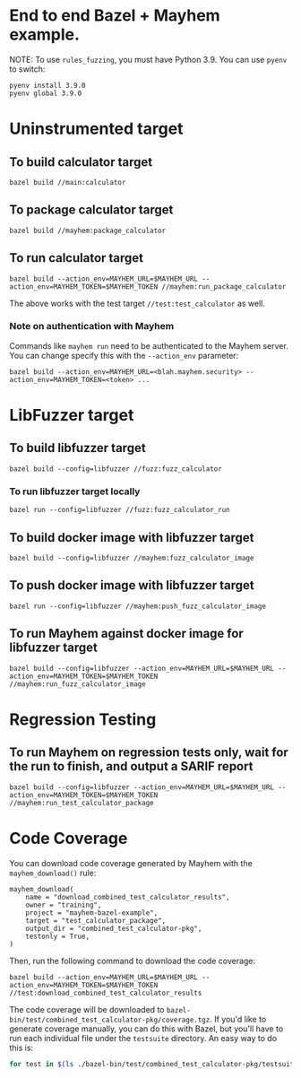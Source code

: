 # End to end Bazel + Mayhem example.

NOTE: To use `rules_fuzzing`, you must have Python 3.9. You can use `pyenv` to switch:
```
pyenv install 3.9.0
pyenv global 3.9.0
```

# Uninstrumented target

## To build calculator target

```
bazel build //main:calculator
```

## To package calculator target

```
bazel build //mayhem:package_calculator
```

## To run calculator target

```
bazel build --action_env=MAYHEM_URL=$MAYHEM_URL --action_env=MAYHEM_TOKEN=$MAYHEM_TOKEN //mayhem:run_package_calculator 
```

The above works with the test target `//test:test_calculator` as well.

### Note on authentication with Mayhem

Commands like `mayhem run` need to be authenticated to the Mayhem server. You can change specify this with the `--action_env` parameter: 
```
bazel build --action_env=MAYHEM_URL=<blah.mayhem.security> --action_env=MAYHEM_TOKEN=<token> ...
``` 

# LibFuzzer target

## To build libfuzzer target

```
bazel build --config=libfuzzer //fuzz:fuzz_calculator
```

### To run libfuzzer target locally

```
bazel run --config=libfuzzer //fuzz:fuzz_calculator_run
```

## To build docker image with libfuzzer target

```
bazel build --config=libfuzzer //mayhem:fuzz_calculator_image
```

## To push docker image with libfuzzer target

```
bazel run --config=libfuzzer //mayhem:push_fuzz_calculator_image
```

## To run Mayhem against docker image for libfuzzer target

```
bazel build --config=libfuzzer --action_env=MAYHEM_URL=$MAYHEM_URL --action_env=MAYHEM_TOKEN=$MAYHEM_TOKEN //mayhem:run_fuzz_calculator_image
```

# Regression Testing

## To run Mayhem on regression tests only, wait for the run to finish, and output a SARIF report

```
bazel build --config=libfuzzer --action_env=MAYHEM_URL=$MAYHEM_URL --action_env=MAYHEM_TOKEN=$MAYHEM_TOKEN //mayhem:run_test_calculator_package
```


# Code Coverage

You can download code coverage generated by Mayhem with the `mayhem_download()` rule:

```
mayhem_download(
    name = "download_combined_test_calculator_results",
    owner = "training",
    project = "mayhem-bazel-example",
    target = "test_calculator_package",
    output_dir = "combined_test_calculator-pkg",
    testonly = True,
)
```

Then, run the following command to download the code coverage:

```
bazel build --action_env=MAYHEM_URL=$MAYHEM_URL --action_env=MAYHEM_TOKEN=$MAYHEM_TOKEN //test:download_combined_test_calculator_results
```

The code coverage will be downloaded to `bazel-bin/test/combined_test_calculator-pkg/coverage.tgz`.
If you'd like to generate coverage manually, you can do this with Bazel, but you'll have to run each individual file under the `testsuite` directory. An easy way to do this is:

```bash
for test in $(ls ./bazel-bin/test/combined_test_calculator-pkg/testsuite); do bazel coverage --combined_report=lcov //test:combined_test_calculator --test_arg=test/combined_test_calculator-pkg/testsuite/$test; done
```